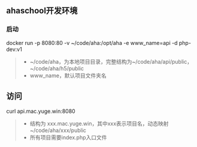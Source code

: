 ## ahaschool开发环境

### 启动
docker run -p 8080:80 -v ~/code/aha:/opt/aha -e www_name=api -d php-dev:v1
> * ~/code/aha，为本地项目目录，完整结构为~/code/aha/api/public，~/code/aha/h5/public
> * www_name，默认项目文件夹名

## 访问
curl api.mac.yuge.win:8080
> * 结构为 xxx.mac.yuge.win，其中xxx表示项目名，动态映射~/code/aha/xxx/public
> * 所有项目需要index.php入口文件